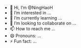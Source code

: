 - 👋 Hi, I’m @NingHaoH
- 👀 I’m interested in ...
- 🌱 I’m currently learning ...
- 💞️ I’m looking to collaborate on ...
- 📫 How to reach me ...
- 😄 Pronouns: ...
- ⚡ Fun fact: ...

<!---
NingHaoH/NingHaoH is a ✨ special ✨ repository because its `README.md` (this file) appears on your GitHub profile.
You can click the Preview link to take a look at your changes.
--->

